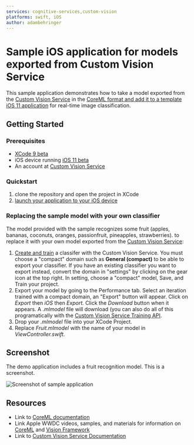 ```yaml
---
services: cognitive-services,custom-vision
platforms: swift, iOS
author: adambehringer
---
```


# Sample iOS application for models exported from Custom Vision Service
This sample application demonstrates how to take a model exported from the [Custom Vision Service](www.customvision.ai) in the [CoreML format and add it to a template iOS 11 application](https://developer.apple.com/videos/play/wwdc2017/506/) for real-time image classification. 

## Getting Started

### Prerequisites
- [XCode 9 beta](https://developer.apple.com/support/beta-software/)
- iOS device running [iOS 11 beta](https://support.apple.com/en-us/HT203282#archive)
- An account at [Custom Vision Service](www.customvision.ai) 
### Quickstart
1. clone the repository and open the project in XCode
2. [launch your application to your iOS device](https://developer.apple.com/library/content/documentation/IDEs/Conceptual/AppDistributionGuide/LaunchingYourApponDevices/LaunchingYourApponDevices.html#//apple_ref/doc/uid/TP40012582-CH27)
### Replacing the sample model with your own classifier 
The model provided with the sample recognizes some fruit (apples, bananas, coconuts, oranges, passionfruit, pineapples, strawberries). to replace it with your own model exported from the [Custom Vision Service](www.customvision.ai):
  1. [Create and train](https://docs.microsoft.com/en-us/azure/cognitive-services/custom-vision-service/getting-started-build-a-classifier) a classifer with the Custom Vision Service. You must choose a "compact" domain such as **General (compact)** to be able to export your classifier. If you have an existing classifier you want to export instead, convert the domain in "settings" by clicking on the gear icon at the top right. In setting, choose a "compact" model, Save, and Train your project.  
  2. Export your model by going to the Performance tab. Select an iteration trained with a compact domain, an "Export" button will appear. Click on *Export* then *iOS* then *Export.* Click the *Download* button when it appears. A *.mlmodel* file will download (you can also do all of this programatically with the [Custom Vision Service Training API](https://southcentralus.dev.cognitive.microsoft.com/docs/services/d9a10a4a5f8549599f1ecafc435119fa/operations/58d5835bc8cb231380095be3).
  3. Drop your *.mlmodel* file into your XCode Project. 
  4. Replace *Fruit.mlmodel* with the name of your model in *ViewController.swift.*
## Screenshot
The demo application includes a fruit recognition model. This is a screenshot.

![Screenshot of sample application](https://azurecomcdn.azureedge.net/mediahandler/acomblog/media/Default/blog/d1961a2c-d878-43a2-8cfe-eefba4f5ef1d.png)

## Resources
- Link to [CoreML documentation](https://developer.apple.com/documentation/coreml)
- Link Apple WWDC videos, samples, and materials for information on [CoreML](https://developer.apple.com/videos/play/wwdc2017/710) and [Vision Framework](https://developer.apple.com/videos/play/wwdc2017/506/)
- Link to [Custom Vision Service Documentation](https://docs.microsoft.com/en-us/azure/cognitive-services/custom-vision-service/home)
